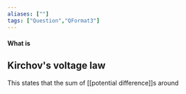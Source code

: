 ```yaml
---
aliases: [""]
tags: ["Question","QFormat3"]
---
```


#### What is
## Kirchov's voltage law
This states that the sum of [[potential difference]]s around 